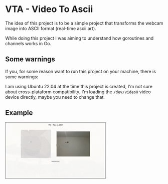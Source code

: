 # VTA - Video To Ascii

The idea of this project is to be a simple project that transforms
the webcam image into ASCII format (real-time ascii art).

While doing this project I was aiming to understand how
goroutines and channels works in Go.


## Some warnings

If you, for some reason want to run this project on your machine, there is some warnings:

I am using Ubuntu 22.04 at the time this project is created, I'm not sure about cross-plataform compatibility.
I'm loading the `/dev/video0` video device directly, maybe you need to change that.

## Example

![Example](./vta_example.gif)
